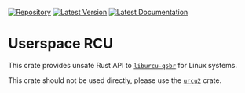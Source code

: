 [![Repository](https://img.shields.io/badge/Repository-Gitlab-blue?style=for-the-badge&logo=gitlab
)](https://gitlab.com/gabrielpolloguilbert/urcu)
[![Latest Version](https://img.shields.io/crates/v/urcu2-qsbr-sys?style=for-the-badge&logo=rust)](https://crates.io/crates/urcu2-qsbr-sys)
[![Latest Documentation](https://img.shields.io/docsrs/urcu2-qsbr-sys?style=for-the-badge&logo=rust)](https://docs.rs/urcu2-qsbr-sys/latest/urcu_qsbr_sys/)

# Userspace RCU

This crate provides unsafe Rust API to [`liburcu-qsbr`][liburcu] for Linux systems.

This crate should not be used directly, please use the [`urcu2`] crate.

[liburcu]: https://liburcu.org/
[`urcu2`]: https://crates.io/crates/urcu2